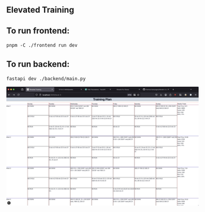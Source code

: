 ## Elevated Training

## To run frontend:
```
pnpm -C ./frontend run dev
```
## To run backend:
```
fastapi dev ./backend/main.py
```
![alt text](IMG_4941.png)